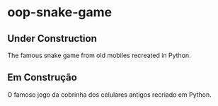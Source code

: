# oop-snake-game
## Under Construction
The famous snake game from old mobiles recreated in Python.

## Em Construção
O famoso jogo da cobrinha dos celulares antigos recriado em Python.